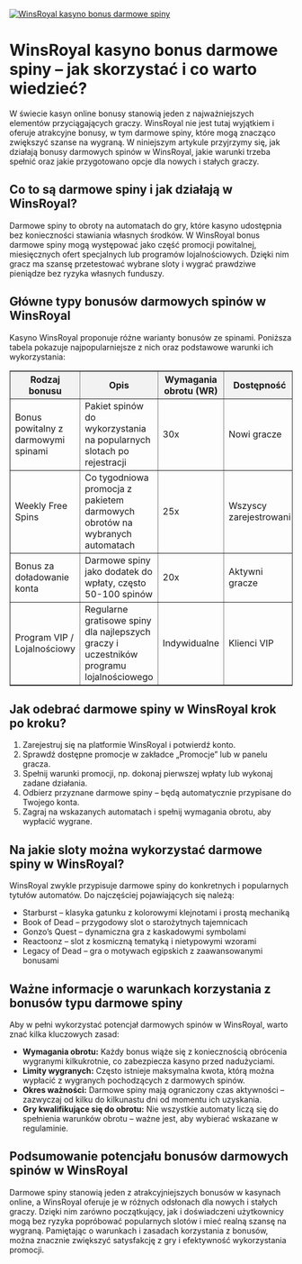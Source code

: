 [![WinsRoyal kasyno bonus darmowe spiny](https://123-caf.pages.dev/gitsignup.png)](https://vrmoo.ru/Bt82HjjY)

<h1>WinsRoyal kasyno bonus darmowe spiny – jak skorzystać i co warto wiedzieć?</h1> <p>W świecie kasyn online bonusy stanowią jeden z najważniejszych elementów przyciągających graczy. WinsRoyal nie jest tutaj wyjątkiem i oferuje atrakcyjne bonusy, w tym darmowe spiny, które mogą znacząco zwiększyć szanse na wygraną. W niniejszym artykule przyjrzymy się, jak działają bonusy darmowych spinów w WinsRoyal, jakie warunki trzeba spełnić oraz jakie przygotowano opcje dla nowych i stałych graczy.</p>  <h2>Co to są darmowe spiny i jak działają w WinsRoyal?</h2> <p>Darmowe spiny to obroty na automatach do gry, które kasyno udostępnia bez konieczności stawiania własnych środków. W WinsRoyal bonus darmowe spiny mogą występować jako część promocji powitalnej, miesięcznych ofert specjalnych lub programów lojalnościowych. Dzięki nim gracz ma szansę przetestować wybrane sloty i wygrać prawdziwe pieniądze bez ryzyka własnych funduszy.</p>  <h2>Główne typy bonusów darmowych spinów w WinsRoyal</h2> <p>Kasyno WinsRoyal proponuje różne warianty bonusów ze spinami. Poniższa tabela pokazuje najpopularniejsze z nich oraz podstawowe warunki ich wykorzystania:</p>  <table border="1" cellpadding="8" cellspacing="0" style="border-collapse: collapse; width: 100%; max-width: 600px;">   <thead>     <tr style="background-color: #f2f2f2;">       <th>Rodzaj bonusu</th>       <th>Opis</th>       <th>Wymagania obrotu (WR)</th>       <th>Dostępność</th>     </tr>   </thead>   <tbody>     <tr>       <td>Bonus powitalny z darmowymi spinami</td>       <td>Pakiet spinów do wykorzystania na popularnych slotach po rejestracji</td>       <td>30x</td>       <td>Nowi gracze</td>     </tr>     <tr>       <td>Weekly Free Spins</td>       <td>Co tygodniowa promocja z pakietem darmowych obrotów na wybranych automatach</td>       <td>25x</td>       <td>Wszyscy zarejestrowani</td>     </tr>     <tr>       <td>Bonus za doładowanie konta</td>       <td>Darmowe spiny jako dodatek do wpłaty, często 50-100 spinów</td>       <td>20x</td>       <td>Aktywni gracze</td>     </tr>     <tr>       <td>Program VIP / Lojalnościowy</td>       <td>Regularne gratisowe spiny dla najlepszych graczy i uczestników programu lojalnościowego</td>       <td>Indywidualne</td>       <td>Klienci VIP</td>     </tr>   </tbody> </table>  <h2>Jak odebrać darmowe spiny w WinsRoyal krok po kroku?</h2> <ol>   <li>Zarejestruj się na platformie WinsRoyal i potwierdź konto.</li>   <li>Sprawdź dostępne promocje w zakładce „Promocje” lub w panelu gracza.</li>   <li>Spełnij warunki promocji, np. dokonaj pierwszej wpłaty lub wykonaj zadane działania.</li>   <li>Odbierz przyznane darmowe spiny – będą automatycznie przypisane do Twojego konta.</li>   <li>Zagraj na wskazanych automatach i spełnij wymagania obrotu, aby wypłacić wygrane.</li> </ol>  <h2>Na jakie sloty można wykorzystać darmowe spiny w WinsRoyal?</h2> <p>WinsRoyal zwykle przypisuje darmowe spiny do konkretnych i popularnych tytułów automatów. Do najczęściej pojawiających się należą:</p> <ul>   <li>Starburst – klasyka gatunku z kolorowymi klejnotami i prostą mechaniką</li>   <li>Book of Dead – przygodowy slot o starożytnych tajemnicach</li>   <li>Gonzo’s Quest – dynamiczna gra z kaskadowymi symbolami</li>   <li>Reactoonz – slot z kosmiczną tematyką i nietypowymi wzorami</li>   <li>Legacy of Dead – gra o motywach egipskich z zaawansowanymi bonusami</li> </ul>  <h2>Ważne informacje o warunkach korzystania z bonusów typu darmowe spiny</h2> <p>Aby w pełni wykorzystać potencjał darmowych spinów w WinsRoyal, warto znać kilka kluczowych zasad:</p> <ul>   <li><strong>Wymagania obrotu:</strong> Każdy bonus wiąże się z koniecznością obrócenia wygranymi kilkukrotnie, co zabezpiecza kasyno przed nadużyciami.</li>   <li><strong>Limity wygranych:</strong> Często istnieje maksymalna kwota, którą można wypłacić z wygranych pochodzących z darmowych spinów.</li>   <li><strong>Okres ważności:</strong> Darmowe spiny mają ograniczony czas aktywności – zazwyczaj od kilku do kilkunastu dni od momentu ich uzyskania.</li>   <li><strong>Gry kwalifikujące się do obrotu:</strong> Nie wszystkie automaty liczą się do spełnienia warunków obrotu – ważne jest, aby wybierać wskazane w regulaminie.</li> </ul>  <h2>Podsumowanie potencjału bonusów darmowych spinów w WinsRoyal</h2> <p>Darmowe spiny stanowią jeden z atrakcyjniejszych bonusów w kasynach online, a WinsRoyal oferuje je w różnych odsłonach dla nowych i stałych graczy. Dzięki nim zarówno początkujący, jak i doświadczeni użytkownicy mogą bez ryzyka popróbować popularnych slotów i mieć realną szansę na wygraną. Pamiętając o warunkach i zasadach korzystania z bonusów, można znacznie zwiększyć satysfakcję z gry i efektywność wykorzystania promocji.</p>